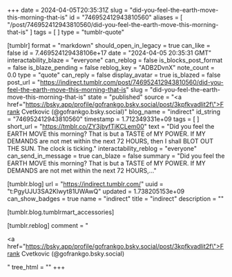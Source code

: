 +++
date = 2024-04-05T20:35:31Z
slug = "did-you-feel-the-earth-move-this-morning-that-is"
id = "746952412943810560"
aliases = [ "/post/746952412943810560/did-you-feel-the-earth-move-this-morning-that-is" ]
tags = [ ]
type = "tumblr-quote"

[tumblr]
format = "markdown"
should_open_in_legacy = true
can_like = false
id = 7.469524129438106e+17
date = "2024-04-05 20:35:31 GMT"
interactability_blaze = "everyone"
can_reblog = false
is_blocks_post_format = false
is_blaze_pending = false
reblog_key = "ADB2DvnX"
note_count = 0.0
type = "quote"
can_reply = false
display_avatar = true
is_blazed = false
post_url = "https://indirect.tumblr.com/post/746952412943810560/did-you-feel-the-earth-move-this-morning-that-is"
slug = "did-you-feel-the-earth-move-this-morning-that-is"
state = "published"
source = "<a href=\"https://bsky.app/profile/gofrankgo.bsky.social/post/3kpfkvadlit2f\">Frank Cvetkovic (@gofrankgo.bsky.social)</a>"
blog_name = "indirect"
id_string = "746952412943810560"
timestamp = 1.712349331e+09
tags = [ ]
short_url = "https://tmblr.co/ZY3jbyfTjKCLem00"
text = "Did you feel the EARTH MOVE this morning? That is but a TASTE of MY POWER. If MY DEMANDS are not met within the next 72 HOURS, then I shall BLOT OUT THE SUN. The clock is ticking."
interactability_reblog = "everyone"
can_send_in_message = true
can_blaze = false
summary = "Did you feel the EARTH MOVE this morning? That is but a TASTE of MY POWER. If MY DEMANDS are not met within the next 72 HOURS,..."

[tumblr.blog]
url = "https://indirect.tumblr.com/"
uuid = "t:PgyUJU3SA2Klwyt81UWAwQ"
updated = 1.738205153e+09
can_show_badges = true
name = "indirect"
title = "indirect"
description = ""

[tumblr.blog.tumblrmart_accessories]

[tumblr.reblog]
comment = "<p><a href=\"https://bsky.app/profile/gofrankgo.bsky.social/post/3kpfkvadlit2f\">Frank Cvetkovic (@gofrankgo.bsky.social)</a></p>"
tree_html = ""
+++
